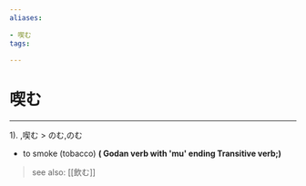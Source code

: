 ```yaml
---
aliases:
    
- 喫む
tags:
    
---
```


# 喫む
---
1).
,喫む > のむ,のむ

- to smoke (tobacco)
**( Godan verb with 'mu' ending Transitive verb;)**
> see also:  [[飲む]]
            